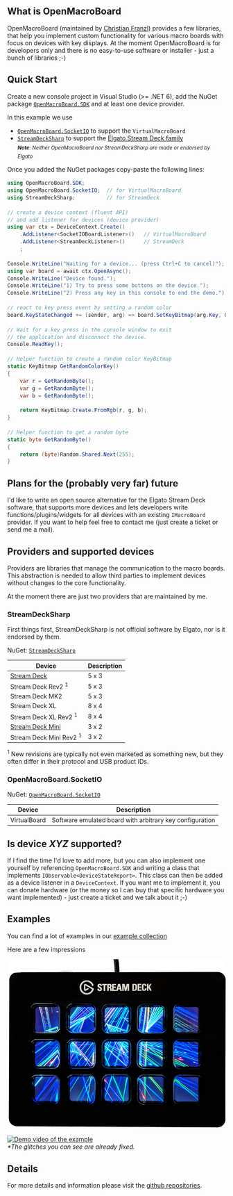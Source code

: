 <!--

Keep in mind that this README is for OpenMacroBoard.SDK and for the website.
It's a bit of a compromise because I'm lazy and don't want to write two READMEs

-->
## What is OpenMacroBoard
OpenMacroBoard (maintained by [Christian Franzl](https://github.com/wischi-chr)) provides a few libraries,
that help you implement custom functionality for various macro boards
with focus on devices with key displays.
At the moment OpenMacroBoard is for developers only and there is no easy-to-use
software or installer - just a bunch of libraries ;-)

## Quick Start
Create a new console project in Visual Studio (>= .NET 6), add the NuGet package [`OpenMacroBoard.SDK`](https://www.nuget.org/packages/OpenMacroBoard.SDK/) and at least one device provider.

In this example we use
  - [`OpenMacroBoard.SocketIO`](https://www.nuget.org/packages/OpenMacroBoard.SDK) to support the `VirtualMacroBoard`
  - [`StreamDeckSharp`](https://www.nuget.org/packages/StreamDeckSharp) to support the [Elgato Stream Deck family](https://www.elgato.com/de/de/s/welcome-to-stream-deck)  
    <sub>_**Note**: Neither OpenMacroBoard nor StreamDeckSharp are made or endorsed by Elgato_</sub>

Once you added the NuGet packages copy-paste the following lines:

<!--coderef:getting-started|..\OpenMacroBoard.ExampleCollection\src\OpenMacroBoard.Examples.GettingStarted\Program.cs|csharp-->
```csharp
using OpenMacroBoard.SDK;
using OpenMacroBoard.SocketIO;  // for VirtualMacroBoard
using StreamDeckSharp;          // for StreamDeck

// create a device context (fluent API)
// and add listener for devices (device provider)
using var ctx = DeviceContext.Create()
    .AddListener<SocketIOBoardListener>()   // VirtualMacroBoard
    .AddListener<StreamDeckListener>()      // StreamDeck
    ;

Console.WriteLine("Waiting for a device... (press Ctrl+C to cancel)");
using var board = await ctx.OpenAsync();
Console.WriteLine("Device found.");
Console.WriteLine("1) Try to press some buttons on the device.");
Console.WriteLine("2) Press any key in this console to end the demo.");

// react to key press event by setting a random color
board.KeyStateChanged += (sender, arg) => board.SetKeyBitmap(arg.Key, GetRandomColorKey());

// Wait for a key press in the console window to exit
// the application and disconnect the device.
Console.ReadKey();

// Helper function to create a random color KeyBitmap
static KeyBitmap GetRandomColorKey()
{
    var r = GetRandomByte();
    var g = GetRandomByte();
    var b = GetRandomByte();

    return KeyBitmap.Create.FromRgb(r, g, b);
}

// Helper function to get a random byte
static byte GetRandomByte()
{
    return (byte)Random.Shared.Next(255);
}
```
<!--coderef:end-->

## Plans for the (probably very far) future
I'd like to write an open source alternative for the Elgato Stream Deck software, that supports more devices and lets developers write functions/plugins/widgets for all devices with an existing `IMacroBoard` provider. If you want to help feel free to contact me (just create a ticket or send me a mail).

## Providers and supported devices
Providers are libraries that manage the communication to the macro boards.
This abstraction is needed to allow third parties to implement devices without changes to the core functionality.

At the moment there are just two providers that are maintained by me.

### StreamDeckSharp
First things first, StreamDeckSharp is not official software by Elgato, nor is it endorsed by them.

NuGet: [`StreamDeckSharp`](https://www.nuget.org/packages/StreamDeckSharp/)

| Device	| Description	|
| ---	| ---	|
| [Stream Deck](https://www.elgato.com/de/gaming/stream-deck)	| 5 x 3	|
| Stream Deck Rev2 <sup>1</sup>	| 5 x 3	|
| Stream Deck MK2	| 5 x 3	|
| Stream Deck XL | 8 x 4 |
| Stream Deck XL Rev2 <sup>1</sup> | 8 x 4 |
| [Stream Deck Mini](https://www.elgato.com/de/gaming/stream-deck-mini)	| 3 x 2	|
| Stream Deck Mini Rev2 <sup>1</sup> | 3 x 2	|

<sup>1</sup> New revisions are typically not even marketed as something new, but they often differ in their protocol and USB product IDs.

### OpenMacroBoard.SocketIO
NuGet: [`OpenMacroBoard.SocketIO`](https://www.nuget.org/packages/OpenMacroBoard.SocketIO)

| Device	| Description	|
| ---	|  ---	|
| VirtualBoard	| Software emulated board with arbitrary key configuration	|

## Is device _XYZ_ supported?
If I find the time I'd love to add more, but you can also implement one yourself by referencing `OpenMacroBoard.SDK` and writing a class that implements `IObservable<DeviceStateReport>`. This class can then be added as a device listener in a `DeviceContext`.
If you want me to implement it, you can donate hardware (or the money so I can buy that specific hardware you want implemented) - just create a ticket and we talk about it ;-)

## Examples
You can find a lot of examples in our [example collection](https://github.com/OpenMacroBoard/OpenMacroBoard.ExampleCollection)

Here are a few impressions

![Lasershow on StreamDeck](assets/images/lasershow.png)

[![Demo video of the example](https://i.imgur.com/8tlkaIg.png)](http://www.youtube.com/watch?v=tNwUG0sPmKw)  
_*The glitches you can see are already fixed._

## Details
For more details and information please visit the [github repositories](https://github.com/OpenMacroBoard).
